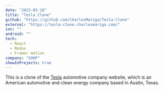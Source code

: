 ```yaml
---
date: "2022-03-18"
title: "Tesla Clone"
github: "https://github.com/CharlesMariga/Tesla-Clone"
external: "https://tesla-clone.charlesmariga.com/"
ios: ""
android: ""
tech:
  - React
  - Redux
  - Framer motion
company: "SOOP"
showInProjects: true
---
```


This is a clone of the [Tesla](https://www.tesla.com/) automotive company website, which is an American automotive and clean energy company based in Austin, Texas.
